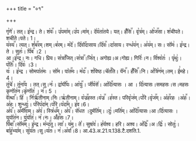 +++
title = "०१"

+++


  
गृ꣣णे꣢। तत्। इ꣣न्द्र। ते। श꣡वः꣢꣯। उ꣣पमा꣢म्।उ꣣प।मा꣢म्। दे꣣व꣡ता꣢तये। यत्। हँ꣡सि꣢꣯। वृ꣣त्र꣢म्। ओ꣡ज꣢꣯सा। श꣣चीपते।शचीते।पते। 1।  
य꣡स्य꣢꣯। त्यत्। शं꣡ब꣢꣯रम्।शम्।ब꣣रम्। म꣡दे꣢। दि꣡वो꣢꣯दासाय।दि꣡वः꣢꣯।दा꣣साय। रन्ध꣡य꣢न्। अ꣣य꣢म्। सः। सो꣡मः꣢। इ꣣न्द्र। ते । सुतः꣢। पि꣡ब꣢꣯ ।2 ।  
आ।इ꣣न्द्र। नः। गधि। प्रिय। स꣡त्रा꣢꣯जित्।स꣡त्रा꣢꣯।जि꣣त्। अगोह्य।अ।गोह्य। गिरिः꣢।न। वि꣣श्व꣡तः꣢ । पृ꣣थुः꣢। प꣡तिः꣢꣯। दि꣣वः꣢ ।3।  
यः꣢ । इ꣣न्द्र । सोमपा꣡त꣢मः । सो꣣म। पा꣡त꣢꣯मः। म꣡दः꣢꣯। श꣣विष्ठ।चे꣡त꣢꣯ति। ये꣡न꣢꣯। हँ꣡सि꣢꣯।नि। अ꣣त्रि꣡ण꣢म्।तम्। ई꣣महे। 4।  
तु꣣चे꣢। तु꣡ना꣢꣯य । तत्।सु।नः꣣। द्रा꣡घी꣢꣯यः। आ꣡युः꣢꣯। जी꣣व꣡से꣢। आ꣡दि꣢꣯त्यासः । आ । दि꣣त्यासः।समहसः।स।महसः कृणो꣡त꣢न।कृ꣣णो꣡त꣢ । न꣣। 5 ।  
वे꣡त्था꣢꣯। हि꣡ । नि꣡र्ऋ꣢꣯तीनाम्।निः।ऋ꣣तीनाम्। व꣡ज्र꣢꣯हस्त।व꣡ज्र꣢꣯ ।ह꣣स्त। परिवृ꣡ज꣢म्।प꣣रि।वृ꣡ज꣢꣯म्। अ꣡ह꣢꣯रहः ।अ꣡हः꣢꣯।अ꣣हः। शुन्ध्युः꣢। प꣣रिप꣡दा꣢म्।प꣣रि।प꣡दा꣢꣯म्। इ꣣व।6।  
अ꣡प꣢꣯। अ꣡मी꣢꣯वाम्। अ꣡प꣢। स्त्रि꣡ध꣢꣯म्। अ꣡प꣢꣯। से꣣धत ।दुर्मति꣢म्।।दुः꣣।मति꣢म्। आ꣡दि꣢꣯त्यासः।आ।दि꣣त्यासः । युयो꣡त꣢न। यु꣣यो꣡त꣢। न꣣।नः। अँ꣡ह꣢꣯सः।7।  
पि꣡बा꣢꣯।सो꣡म꣢꣯म्। इ꣣न्द्र। म꣡न्द꣢꣯तु। त्वा꣣। य꣢म्। ते꣣। सुषा꣡व꣢। ह꣣र्यश्व। हरि। अश्व। अ꣡द्रिः꣢꣯।अ।द्रिः꣣। सोतुः꣢। बा꣣हु꣡भ्या꣢म्। सु꣡य꣢꣯तः।सु।य꣣तः। न꣢।अ꣡र्वा꣢꣯।8।
आ.43.अ.21.प.138.टै.दशति.1.  
